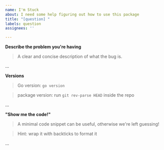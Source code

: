 ```yaml
---
name: I'm Stuck
about: I need some help figuring out how to use this package
title: "[question] "
labels: question
assignees: ''

---
```


**Describe the problem you're having**
> A clear and concise description of what the bug is.

…

**Versions**
> Go version: `go version`

> package version: run `git rev-parse HEAD` inside the repo

…

**"Show me the code!"**
> A minimal code snippet can be useful, otherwise we're left guessing!

> Hint: wrap it with backticks to format it

…
